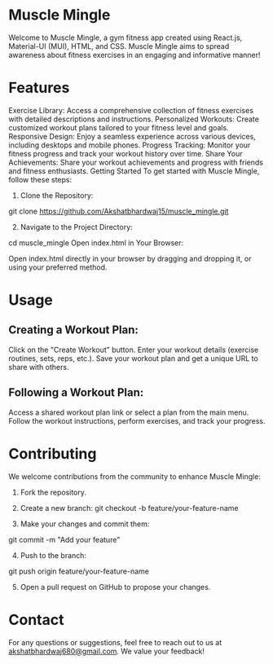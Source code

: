 # Muscle Mingle
Welcome to Muscle Mingle, a gym fitness app created using React.js, Material-UI (MUI), HTML, and CSS. Muscle Mingle aims to spread awareness about fitness exercises in an engaging and informative manner!

# Features
Exercise Library: Access a comprehensive collection of fitness exercises with detailed descriptions and instructions.
Personalized Workouts: Create customized workout plans tailored to your fitness level and goals.
Responsive Design: Enjoy a seamless experience across various devices, including desktops and mobile phones.
Progress Tracking: Monitor your fitness progress and track your workout history over time.
Share Your Achievements: Share your workout achievements and progress with friends and fitness enthusiasts.
Getting Started
To get started with Muscle Mingle, follow these steps:

1. Clone the Repository:

git clone https://github.com/Akshatbhardwaj15/muscle_mingle.git

2. Navigate to the Project Directory:

cd muscle_mingle
Open index.html in Your Browser:

Open index.html directly in your browser by dragging and dropping it, or using your preferred method.

# Usage                                                        
## Creating a Workout Plan:
Click on the "Create Workout" button.
Enter your workout details (exercise routines, sets, reps, etc.).
Save your workout plan and get a unique URL to share with others.
## Following a Workout Plan:
Access a shared workout plan link or select a plan from the main menu.
Follow the workout instructions, perform exercises, and track your progress.

# Contributing
We welcome contributions from the community to enhance Muscle Mingle:

1. Fork the repository.
2. Create a new branch:
git checkout -b feature/your-feature-name

3. Make your changes and commit them:

git commit -m "Add your feature"

4. Push to the branch:

git push origin feature/your-feature-name

5. Open a pull request on GitHub to propose your changes.
# Contact
For any questions or suggestions, feel free to reach out to us at akshatbhardwaj680@gmail.com. We value your feedback!
